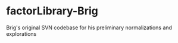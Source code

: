 factorLibrary-Brig
==================

Brig's original SVN codebase for his preliminary normalizations and explorations